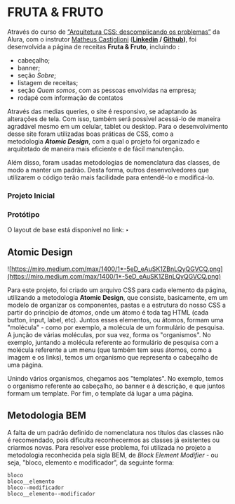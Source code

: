 # FRUTA & FRUTO 

Através do curso de [“Arquitetura CSS: descomplicando os problemas”](https://cursos.alura.com.br/course/arquitetura-css) da Alura, com o instrutor [Matheus Castiglioni](https://cursos.alura.com.br/user/matheushcastiglioni) (**[Linkedin](https://www.linkedin.com/in/matheus-castiglioni-7aa105114/) / [Github](https://github.com/mahenrique94))**, foi desenvolvida a página de receitas **Fruta & Fruto**, incluindo :

- cabeçalho;
- banner;
- seção *Sobre*;
- listagem de receitas;
- seção *Quem somos*, com as pessoas envolvidas na empresa;
- rodapé com informação de contatos

Através das medias queries, o site é responsivo, se adaptando às alterações de tela. Com isso, também será possível acessá-lo de maneira agradável mesmo em um celular, tablet ou desktop. Para o desenvolvimento desse site foram utilizadas boas práticas de CSS, como a metodologia ***Atomic Design***, com a qual o projeto foi organizado e arquitetado de maneira mais eficiente e de fácil manutenção.

Além disso, foram usadas metodologias de nomenclatura das classes, de modo a manter um padrão. Desta forma, outros desenvolvedores que utilizarem o código terão mais facilidade para entendê-lo e modificá-lo.

### Projeto Inicial

[](https://github.com/alura-cursos/arquitetura-css/archive/assets.zip)

### Protótipo

O layout de base está disponível no link: ‣

## Atomic Design

![https://miro.medium.com/max/1400/1*-5eD_eAuSK1ZBnLQyQGVCQ.png](https://miro.medium.com/max/1400/1*-5eD_eAuSK1ZBnLQyQGVCQ.png)

Para este projeto, foi criado um arquivo CSS para cada elemento da página, utilizando a metodologia **Atomic Design**, que consiste, basicamente, em um modelo de organizar os componentes, pastas e a estrutura do nosso CSS a partir do princípio de *átomos*, onde um átomo é toda tag HTML (cada button, input, label, etc). Juntos esses elementos, ou átomos, formam uma "molécula" - como por exemplo, a molécula de um formulário de pesquisa. A junção de várias moléculas, por sua vez, forma os "organismos". No exemplo, juntando a molécula referente ao formulário de pesquisa com a molécula referente a um menu (que também tem seus átomos, como a imagem e os links), temos um organismo que representa o cabeçalho de uma página.

Unindo vários organismos, chegamos aos "templates". No exemplo, temos o organismo referente ao cabeçalho, ao banner e à descrição, e que juntos formam um template. Por fim, o template dá lugar a uma página.

## Metodologia BEM

A falta de um padrão definido de nomenclatura nos títulos das classes não é recomendado, pois  dificulta reconhecermos as classes já existentes ou criarmos novas. Para resolver esse problema, foi utilizada no projeto a metodologia reconhecida pela sigla BEM, de *Block Element Modifier* - ou seja, "bloco, elemento e modificador", da seguinte forma:

```
bloco
bloco__elemento
bloco--modificador
bloco__elemento--modificador
```